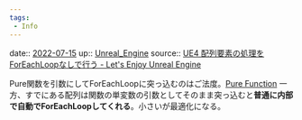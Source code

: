 ```yaml
---
tags:
 - Info
---
```


date:: [2022-07-15](Daily_Note/2022-07-15.md)
up:: [Unreal_Engine](../Bar/App/Unreal_Engine.md)
source:: [UE4 配列要素の処理をForEachLoopなしで行う - Let's Enjoy Unreal Engine](https://unrealengine.hatenablog.com/entry/2017/01/14/133301)

Pure関数を引数にしてForEachLoopに突っ込むのはご法度。[Pure Function](Pure%20Function.md)
一方、すでにある配列は関数の単変数の引数としてそのまま突っ込むと**普通に内部で自動でForEachLoopしてくれる**。小さいが最適化になる。